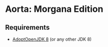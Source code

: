 # Aorta: Morgana Edition

## Requirements
- [AdoptOpenJDK 8](https://adoptopenjdk.net/releases.html?variant=openjdk8&jvmVariant=hotspot) (or any other JDK 8)

